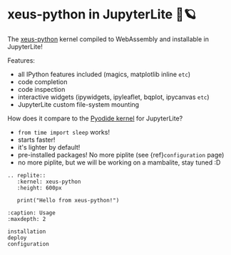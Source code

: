 # xeus-python in JupyterLite 🚀🪐

The [xeus-python](https://github.com/jupyter-xeus/xeus-python) kernel compiled to WebAssembly and installable in JupyterLite!

Features:

- all IPython features included (magics, matplotlib inline `etc`)
- code completion
- code inspection
- interactive widgets (ipywidgets, ipyleaflet, bqplot, ipycanvas `etc`)
- JupyterLite custom file-system mounting

How does it compare to the [Pyodide kernel](https://github.com/jupyterlite/pyodide-kernel) for JupyterLite?

- `from time import sleep` works!
- starts faster!
- it's lighter by default!
- pre-installed packages! No more piplite (see {ref}`configuration` page)
- no more piplite, but we will be working on a mambalite, stay tuned :D

```{eval-rst}
.. replite::
   :kernel: xeus-python
   :height: 600px

   print("Hello from xeus-python!")
```

```{toctree}
:caption: Usage
:maxdepth: 2

installation
deploy
configuration
```
